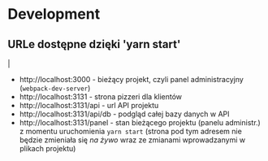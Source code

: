# Development

## URLe dostępne dzięki 'yarn start'
|
- http://localhost:3000 - bieżący projekt, czyli panel administracyjny (`webpack-dev-server`)
- http://localhost:3131 - strona pizzeri dla klientów
- http://localhost:3131/api - url API projektu
- http://localhost:3131/api/db - podgląd całej bazy danych w API
- http://localhost:3131/panel - stan bieżącego projektu (panelu administr.) z momentu uruchomienia `yarn start` (strona pod tym adresem nie będzie zmieniała się *na żywo* wraz ze zmianami wprowadzanymi w plikach projektu)
